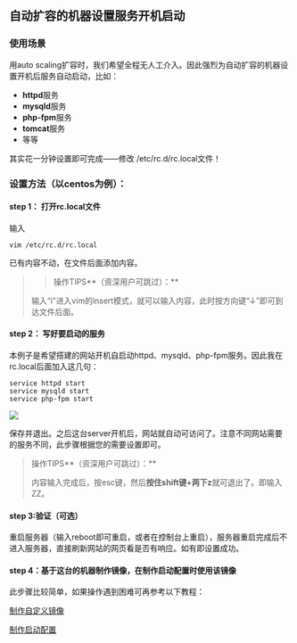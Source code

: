 ## 自动扩容的机器设置服务开机启动
### 使用场景
用auto scaling扩容时，我们希望全程无人工介入。因此强烈为自动扩容的机器设置开机后服务自动启动，比如：

- **httpd**服务
- **mysqld**服务
- **php-fpm**服务
- **tomcat**服务
- 等等

其实花一分钟设置即可完成——修改 /etc/rc.d/rc.local文件！

### 设置方法（以centos为例）：


#### step 1： 打开rc.local文件
输入

    vim /etc/rc.d/rc.local

已有内容不动，在文件后面添加内容。

>>操作TIPS**（资深用户可跳过）：**
>
>输入“i"进入vim的insert模式，就可以输入内容，此时按方向键“↓”即可到达文件后面。


#### step 2： 写好要启动的服务

本例子是希望搭建的网站开机自启动httpd、mysqld、php-fpm服务。因此我在rc.local后面加入这几句：

    service httpd start
    service mysqld start
    service php-fpm start

![](http://imgcache.tce.fsphere.cn/image/mc.qcloudimg.com/static/img/db828b166419cd933e13573c8838a6aa/image.jpg)

保存并退出。之后这台server开机后，网站就自动可访问了。注意不同网站需要的服务不同，此步骤根据您的需要设置即可。


>操作TIPS**（资深用户可跳过）：**
>
>内容输入完成后，按esc键，然后**按住shift键+两下z**就可退出了。即输入ZZ。


#### step 3:验证（可选）
重启服务器（输入reboot即可重启，或者在控制台上重启），服务器重启完成后不进入服务器，直接刷新网站的网页看是否有响应。如有即设置成功。

#### step 4：基于这台的机器制作镜像，在制作启动配置时使用该镜像
此步骤比较简单，如果操作遇到困难可再参考以下教程：

[制作自定义镜像](http://tce.fsphere.cn/doc/product/213/%E9%95%9C%E5%83%8F%E6%93%8D%E4%BD%9C%E6%8C%87%E5%8D%97#1.-cvm实例制作自定义镜)

[制作启动配置](http://tce.fsphere.cn/document/product/377/8544)


